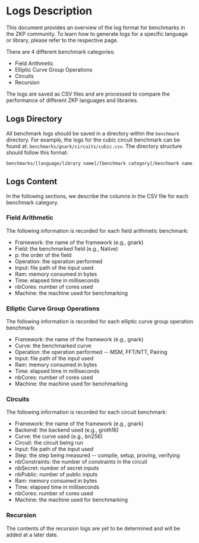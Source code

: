 # Logs Description

This document provides an overview of the log format for benchmarks in the ZKP community. To learn how to generate logs for a specific language or library, please refer to the respective page.

There are 4 different benchmark categories:

* Field Arithmetic
* Elliptic Curve Group Operations
* Circuits
* Recursion

The logs are saved as CSV files and are processed to compare the performance of different ZKP languages and libraries.

## Logs Directory

All benchmark logs should be saved in a directory within the `benchmark` directory.
For example, the logs for the cubic circuit benchmark can be found at: `benchmarks/gnark/circuits/cubic.csv`.
The directory structure should follow this format:

```
benchmarks/[language/library name]/[benchmark category]/benchmark name
```

## Logs Content

In the following sections, we describe the columns in the CSV file for each benchmark category.

### Field Arithmetic

The following information is recorded for each field arithmetic benchmark:

* Framework: the name of the framework (e.g., gnark)
* Field: the benchmarked field (e.g., Native)
* p: the order of the field
* Operation: the operation performed
* Input: file path of the input used 
* Ram: memory consumed in bytes
* Time: elapsed time in milliseconds
* nbCores: number of cores used
* Machine: the machine used for benchmarking

### Elliptic Curve Group Operations

The following information is recorded for each elliptic curve group operation benchmark:

* Framework: the name of the framework (e.g., gnark)
* Curve: the benchmarked curve
* Operation: the operation performed -- MSM, FFT/NTT, Pairing
* Input: file path of the input used 
* Ram: memory consumed in bytes
* Time: elapsed time in milliseconds
* nbCores: number of cores used
* Machine: the machine used for benchmarking

### Circuits

The following information is recorded for each circuit benchmark:

* Framework: the name of the framework (e.g., gnark)
* Backend: the backend used (e.g., groth16)
* Curve: the curve used (e.g., bn256)
* Circuit: the circuit being run
* Input: file path of the input used 
* Step: the step being measured -- compile, setup, proving, verifying 
* nbConstraints: the number of constraints in the circuit
* nbSecret: number of secret inputs
* nbPublic: number of public inputs
* Ram: memory consumed in bytes
* Time: elapsed time in milliseconds
* nbCores: number of cores used
* Machine: the machine used for benchmarking

### Recursion

The contents of the recursion logs are yet to be determined and will be added at a later date.

